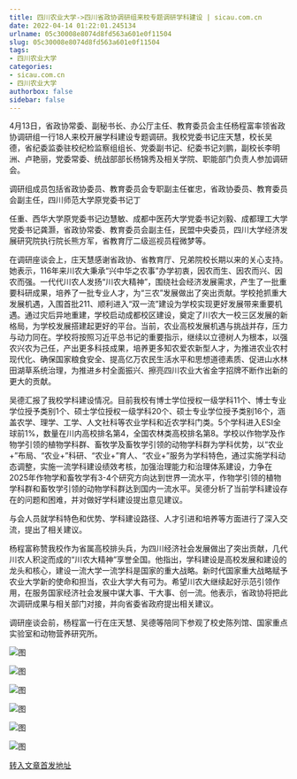 ```yaml
---
title: 四川农业大学->四川省政协调研组来校专题调研学科建设 | sicau.com.cn
date: 2022-04-14 01:22:01.245134
urlname: 05c30008e8074d8fd563a601e0f11504
slug: 05c30008e8074d8fd563a601e0f11504
tags: 
- 四川农业大学
categories:
- sicau.com.cn
- 四川农业大学
authorbox: false
sidebar: false
---
```

4月13日，省政协常委、副秘书长、办公厅主任、教育委员会主任杨程富率领省政协调研组一行18人来校开展学科建设专题调研。我校党委书记庄天慧，校长吴德，省纪委监委驻校纪检监察组组长、党委副书记、纪委书记刘鹏，副校长李明洲、卢艳丽，党委常委、统战部部长杨锦秀及相关学院、职能部门负责人参加调研会。

调研组成员包括省政协委员、教育委员会专职副主任崔忠，省政协委员、教育委员会副主任，四川师范大学原党委书记丁
<!--more-->
任重、西华大学原党委书记边慧敏、成都中医药大学党委书记刘毅、成都理工大学党委书记龚灏，省政协常委、教育委员会副主任，民盟中央委员，四川大学经济发展研究院执行院长熊方军，省教育厅二级巡视员程微梦等。

在调研座谈会上，庄天慧感谢省政协、省教育厅、兄弟院校长期以来的关心支持。她表示，116年来川农大秉承“兴中华之农事”办学初衷，因农而生、因农而兴、因农而强。一代代川农人发扬“川农大精神”，围绕社会经济发展需求，产生了一批重要科研成果，培养了一批专业人才，为“三农”发展做出了突出贡献。学校抢抓重大发展机遇，入围首批211、顺利进入“双一流”建设为学校实现更好发展带来重要机遇。通过灾后异地重建，学校启动成都校区建设，奠定了川农大一校三区发展的新格局，为学校发展搭建起更好的平台。当前，农业高校发展机遇与挑战并存，压力与动力同在。学校将按照习近平总书记的重要指示，继续以立德树人为根本，以强农兴农为己任，产出更多科技成果，培养更多知农爱农新型人才，为推进农业农村现代化、确保国家粮食安全、提高亿万农民生活水平和思想道德素质、促进山水林田湖草系统治理，为推进乡村全面振兴、擦亮四川农业大省金字招牌不断作出新的更大的贡献。

吴德汇报了我校学科建设情况。目前我校有博士学位授权一级学科11个、博士专业学位授予类别1个、硕士学位授权一级学科20个、硕士专业学位授予类别16个，涵盖农学、理学、工学、人文社科等农业学科和近农学科门类。5个学科进入ESI全球前1%，数量在川内高校排名第4，全国农林类高校排名第8。学校以作物学及作物学引领的植物学科群、畜牧学及畜牧学引领的动物学科群为学科优势，以“农业+”布局、“农业+”科研、“农业+”育人、“农业+”服务为学科特色，通过实施学科动态调整，实施一流学科建设绩效考核，加强治理能力和治理体系建设，力争在2025年作物学和畜牧学有3-4个研究方向达到世界一流水平，作物学引领的植物学科群和畜牧学引领的动物学科群达到国内一流水平。吴德分析了当前学科建设存在的问题和困难，并对做好学科建设提出意见建议。

与会人员就学科特色和优势、学科建设路径、人才引进和培养等方面进行了深入交流，提出了相关建议。

杨程富称赞我校作为省属高校排头兵，为四川经济社会发展做出了突出贡献，几代川农人积淀而成的“川农大精神”享誉全国。他指出，学科建设是高校发展和建设的龙头和核心，建设一流大学一流学科是国家的重大战略。新时代国家重大战略赋予农业大学新的使命和担当，农业大学大有可为。希望川农大继续起好示范引领作用，在服务国家经济社会发展中谋大事、干大事、创一流。他表示，省政协将把此次调研成果与相关部门对接，并向省委省政府提出相关建议。

调研座谈会前，杨程富一行在庄天慧、吴德等陪同下参观了校史陈列馆、国家重点实验室和动物营养研究所。

![图](https://news.sicau.edu.cn/__local/F/35/CB/07CFF25FAF2919D3EA7B33FC510_F02327C4_1162F.jpg)

![图](https://news.sicau.edu.cn/__local/B/4D/A7/FEAE2E998540DF6475A709BB2E3_78AEE7C7_20C32.jpg)

![图](https://news.sicau.edu.cn/__local/2/39/EB/EB9067592AA75097222DDBE8D73_5F3EBF51_1878C.jpg)

![图](https://news.sicau.edu.cn/__local/8/AC/51/9D0DC4DA82730420EC21F73DA1F_11D67E4C_11598.jpg)

![图](https://news.sicau.edu.cn/__local/A/E3/BF/4775D252C59A5270A5C9700087F_EEFB149A_BAF9.jpg)

![图](https://news.sicau.edu.cn/__local/A/79/81/E2F51494BBA420D745D6089357F_E2DFF0CF_11A6A.jpg)

[转入文章首发地址](https://news.sicau.edu.cn/info/1135/67323.htm)